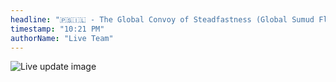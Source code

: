 ```yaml
---
headline: "🇵🇸🇮🇱 - The Global Convoy of Steadfastness (Global Sumud Flotilla) in numbers:  - 47 civilian vessels in total. - 497 participants from 48 countries. - Turkey being the largest participant, with 56 volunteers. - Just 9 participants from the ENTIRE Middle East's Arab world, surprisingly 0 from Egypt, showing a complete lack of interest. - Strongest interest comes from the western European region."
timestamp: "10:21 PM"
authorName: "Live Team"
---
```


![Live update image](https://i.postimg.cc/rsHJvS1K/IMG-20251001-222028-213.jpg)